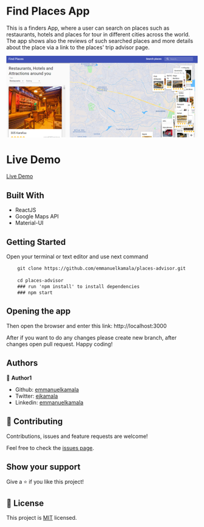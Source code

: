 # Find Places App

This is a finders App, where a user can search on places such as restaurants, hotels and places for tour in different cities across the world. The app shows also the reviews of such searched places and more details about the place via a link to the places' trip advisor page.

![screenshot](./public/images/1.png)

# Live Demo
<a href="https://ejokaplaces.netlify.app">Live Demo</a>


## Built With

- ReactJS
- Google Maps API
- Material-UI


## Getting Started

Open your terminal or text editor and use next command

        git clone https://github.com/emmanuelkamala/places-advisor.git

        cd places-advisor
        ### run 'npm install' to install dependencies
        ### npm start


## Opening the app

Then open the browser and enter this link:
http://localhost:3000

After if you want to do any changes please create new branch, after changes open pull request.
Happy coding! 

## Authors

👤 **Author1**

- Github: [emmanuelkamala](https://github.com/emmanuelkamala)
- Twitter: [ejkamala](https://twitter.com/ejkamala)
- Linkedin: [emmanuelkamala](https://linkedin.com/in/emmanuelkamala)

## 🤝 Contributing

Contributions, issues and feature requests are welcome!

Feel free to check the [issues page](issues/).

## Show your support

Give a ⭐️ if you like this project!


## 📝 License

This project is [MIT](lic.url) licensed.
